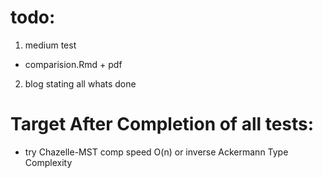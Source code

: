 # todo:
1) medium test
* comparision.Rmd + pdf

2) blog stating all whats done


# Target After Completion of all tests:
* try Chazelle-MST comp speed O(n) or inverse Ackermann Type Complexity
